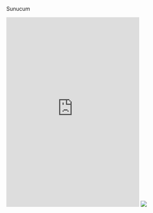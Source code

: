 
Sunucum
<iframe src="https://discord.com/widget?id=989074138897453056&theme=dark" width="350" height="500" allowtransparency="true" frameborder="0" sandbox="allow-popups allow-popups-to-escape-sandbox allow-same-origin allow-scripts"></iframe>

<a href="https://open.spotify.com/user/31n54tw5xl3inuus4zqhlbz7ee5q">
  <img src="spotify.png">
</a>
